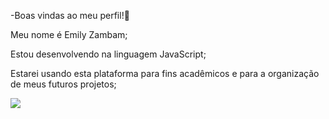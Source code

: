 -Boas vindas ao meu perfil!🌹

Meu nome é Emily Zambam;

Estou desenvolvendo na linguagem JavaScript;

Estarei usando esta plataforma para fins acadêmicos e para a organização de meus futuros projetos;

![](https://tenor.com/pt-BR/view/barbie-bibble-fairytopia-mermaidia-gif-20972517)


